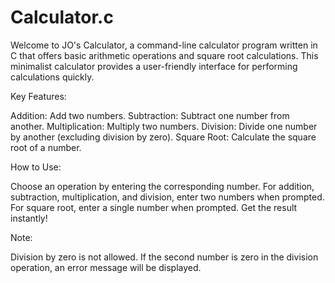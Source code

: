 # Calculator.c
Welcome to JO's Calculator, a command-line calculator program written in C that offers basic arithmetic operations and square root calculations. This minimalist calculator provides a user-friendly interface for performing calculations quickly.

Key Features:

Addition: Add two numbers.
Subtraction: Subtract one number from another.
Multiplication: Multiply two numbers.
Division: Divide one number by another (excluding division by zero).
Square Root: Calculate the square root of a number.

How to Use:

Choose an operation by entering the corresponding number.
For addition, subtraction, multiplication, and division, enter two numbers when prompted.
For square root, enter a single number when prompted.
Get the result instantly!

Note:

Division by zero is not allowed. If the second number is zero in the division operation, an error message will be displayed.
